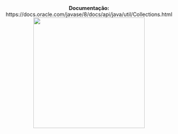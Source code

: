 <div align="center">
  <b>Documentação:</b> https://docs.oracle.com/javase/8/docs/api/java/util/Collections.html <br>
  <img src= "https://github.com/GuilhermeVRF/Collections/assets/98266333/701a773d-892d-44b2-8e1f-63211a0423af" widt="auto" height="300px">
</div>
